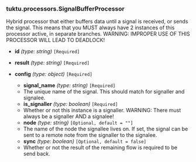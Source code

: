 ### tuktu.processors.SignalBufferProcessor
Hybrid processor that either buffers data until a signal is received, or sends the signal. This means that you MUST always have 2 instances of this processor active, in separate branches. WARNING: IMPROPER USE OF THIS PROCESSOR WILL LEAD TO DEADLOCK!

  * **id** *(type: string)* `[Required]`

  * **result** *(type: string)* `[Required]`

  * **config** *(type: object)* `[Required]`

    * **signal_name** *(type: string)* `[Required]`
    - The unique name of the signal. This should match for signaller and signalee.

    * **is_signaller** *(type: boolean)* `[Required]`
    - Whether or not this instance is a signaller. WARNING: There must always be a signaller AND a signalee!

    * **node** *(type: string)* `[Optional, default = ""]`
    - The name of the node the signallee lives on. If set, the signal can be sent to a remote note from the signaller to the signalee.

    * **sync** *(type: boolean)* `[Optional, default = false]`
    - Whether or not the result of the remaining flow is required to be send back.

